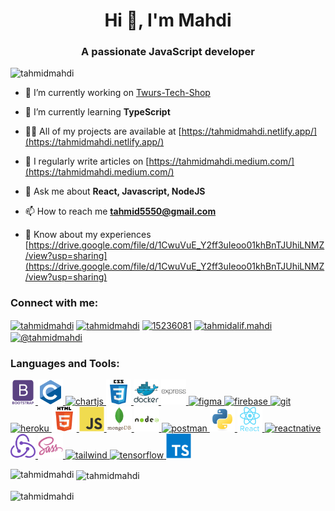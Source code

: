  <img align="right" width="500px" src="https://cdn.dribbble.com/users/1162077/screenshots/4649464/media/76bd131b4aa3447eb9f9d0887972c066.gif" alt="" srcset=""> 
<!-- <img align="right" width="500px" src="https://cdn.dribbble.com/users/2571505/screenshots/14197653/media/324034b1707825a543f520a98d30fdf2.gif" alt="" srcset="">  -->
<h1 align="center">Hi 👋, I'm Mahdi</h1>
<h3 align="center">A passionate JavaScript developer</h3>

<p align="left"> <img src="https://komarev.com/ghpvc/?username=tahmidmahdi&label=Profile%20views&color=0e75b6&style=flat" alt="tahmidmahdi" /> </p>

- 🔭 I’m currently working on [Twurs-Tech-Shop](http://twurs-tech-shop.netlify.app/)
<!-- - 🔭 I’m currently working on a Real Life Project -->

- 🌱 I’m currently learning **TypeScript**

- 👨‍💻 All of my projects are available at [https://tahmidmahdi.netlify.app/](https://tahmidmahdi.netlify.app/)

- 📝 I regularly write articles on [https://tahmidmahdi.medium.com/](https://tahmidmahdi.medium.com/)

- 💬 Ask me about **React, Javascript, NodeJS**

- 📫 How to reach me **tahmid5550@gmail.com**

- 📄 Know about my experiences [https://drive.google.com/file/d/1CwuVuE_Y2ff3uIeoo01khBnTJUhiLNMZ/view?usp=sharing](https://drive.google.com/file/d/1CwuVuE_Y2ff3uIeoo01khBnTJUhiLNMZ/view?usp=sharing)

<h3 align="left">Connect with me:</h3>
<p align="left">
<a href="https://dev.to/tahmidmahdi" target="blank"><img align="center" src="https://cdn.jsdelivr.net/npm/simple-icons@3.0.1/icons/dev-dot-to.svg" alt="tahmidmahdi" height="30" width="40" /></a>
<a href="https://linkedin.com/in/tahmidmahdi" target="blank"><img align="center" src="https://raw.githubusercontent.com/rahuldkjain/github-profile-readme-generator/master/src/images/icons/Social/linked-in-alt.svg" alt="tahmidmahdi" height="30" width="40" /></a>
<a href="https://stackoverflow.com/users/15236081" target="blank"><img align="center" src="https://raw.githubusercontent.com/rahuldkjain/github-profile-readme-generator/master/src/images/icons/Social/stack-overflow.svg" alt="15236081" height="30" width="40" /></a>
<a href="https://fb.com/tahmidalif.mahdi" target="blank"><img align="center" src="https://raw.githubusercontent.com/rahuldkjain/github-profile-readme-generator/master/src/images/icons/Social/facebook.svg" alt="tahmidalif.mahdi" height="30" width="40" /></a>
<a href="https://medium.com/@tahmidmahdi" target="blank"><img align="center" src="https://raw.githubusercontent.com/rahuldkjain/github-profile-readme-generator/master/src/images/icons/Social/medium.svg" alt="@tahmidmahdi" height="30" width="40" /></a>
</p>

<h3 align="left">Languages and Tools:</h3>
<p align="left"> <a href="https://getbootstrap.com" target="_blank"> <img src="https://raw.githubusercontent.com/devicons/devicon/master/icons/bootstrap/bootstrap-plain-wordmark.svg" alt="bootstrap" width="40" height="40"/> </a> <a href="https://www.cprogramming.com/" target="_blank"> <img src="https://raw.githubusercontent.com/devicons/devicon/master/icons/c/c-original.svg" alt="c" width="40" height="40"/> </a> <a href="https://www.chartjs.org" target="_blank"> <img src="https://www.chartjs.org/media/logo-title.svg" alt="chartjs" width="40" height="40"/> </a> <a href="https://www.w3schools.com/css/" target="_blank"> <img src="https://raw.githubusercontent.com/devicons/devicon/master/icons/css3/css3-original-wordmark.svg" alt="css3" width="40" height="40"/> </a> <a href="https://www.docker.com/" target="_blank"> <img src="https://raw.githubusercontent.com/devicons/devicon/master/icons/docker/docker-original-wordmark.svg" alt="docker" width="40" height="40"/> </a> <a href="https://expressjs.com" target="_blank"> <img src="https://raw.githubusercontent.com/devicons/devicon/master/icons/express/express-original-wordmark.svg" alt="express" width="40" height="40"/> </a> <a href="https://www.figma.com/" target="_blank"> <img src="https://www.vectorlogo.zone/logos/figma/figma-icon.svg" alt="figma" width="40" height="40"/> </a> <a href="https://firebase.google.com/" target="_blank"> <img src="https://www.vectorlogo.zone/logos/firebase/firebase-icon.svg" alt="firebase" width="40" height="40"/> </a> <a href="https://git-scm.com/" target="_blank"> <img src="https://www.vectorlogo.zone/logos/git-scm/git-scm-icon.svg" alt="git" width="40" height="40"/> </a> <a href="https://heroku.com" target="_blank"> <img src="https://www.vectorlogo.zone/logos/heroku/heroku-icon.svg" alt="heroku" width="40" height="40"/> </a> <a href="https://www.w3.org/html/" target="_blank"> <img src="https://raw.githubusercontent.com/devicons/devicon/master/icons/html5/html5-original-wordmark.svg" alt="html5" width="40" height="40"/> </a> <a href="https://developer.mozilla.org/en-US/docs/Web/JavaScript" target="_blank"> <img src="https://raw.githubusercontent.com/devicons/devicon/master/icons/javascript/javascript-original.svg" alt="javascript" width="40" height="40"/> </a> <a href="https://www.mongodb.com/" target="_blank"> <img src="https://raw.githubusercontent.com/devicons/devicon/master/icons/mongodb/mongodb-original-wordmark.svg" alt="mongodb" width="40" height="40"/> </a> <a href="https://nodejs.org" target="_blank"> <img src="https://raw.githubusercontent.com/devicons/devicon/master/icons/nodejs/nodejs-original-wordmark.svg" alt="nodejs" width="40" height="40"/> </a> <a href="https://postman.com" target="_blank"> <img src="https://www.vectorlogo.zone/logos/getpostman/getpostman-icon.svg" alt="postman" width="40" height="40"/> </a> <a href="https://www.python.org" target="_blank"> <img src="https://raw.githubusercontent.com/devicons/devicon/master/icons/python/python-original.svg" alt="python" width="40" height="40"/> </a> <a href="https://reactjs.org/" target="_blank"> <img src="https://raw.githubusercontent.com/devicons/devicon/master/icons/react/react-original-wordmark.svg" alt="react" width="40" height="40"/> </a> <a href="https://reactnative.dev/" target="_blank"> <img src="https://reactnative.dev/img/header_logo.svg" alt="reactnative" width="40" height="40"/> </a> <a href="https://redux.js.org" target="_blank"> <img src="https://raw.githubusercontent.com/devicons/devicon/master/icons/redux/redux-original.svg" alt="redux" width="40" height="40"/> </a> <a href="https://sass-lang.com" target="_blank"> <img src="https://raw.githubusercontent.com/devicons/devicon/master/icons/sass/sass-original.svg" alt="sass" width="40" height="40"/> </a> <a href="https://tailwindcss.com/" target="_blank"> <img src="https://www.vectorlogo.zone/logos/tailwindcss/tailwindcss-icon.svg" alt="tailwind" width="40" height="40"/> </a> <a href="https://www.tensorflow.org" target="_blank"> <img src="https://www.vectorlogo.zone/logos/tensorflow/tensorflow-icon.svg" alt="tensorflow" width="40" height="40"/> </a> <a href="https://www.typescriptlang.org/" target="_blank"> <img src="https://raw.githubusercontent.com/devicons/devicon/master/icons/typescript/typescript-original.svg" alt="typescript" width="40" height="40"/> </a> </p>

<p><img align="left" src="https://github-readme-stats.vercel.app/api/top-langs?username=tahmidmahdi&show_icons=true&locale=en&layout=compact" alt="tahmidmahdi" /></p>

<p>&nbsp;<img align="center" src="https://github-readme-stats.vercel.app/api?username=tahmidmahdi&show_icons=true&locale=en" alt="tahmidmahdi" /></p>

<p><img align="center" src="https://github-readme-streak-stats.herokuapp.com/?user=tahmidmahdi&" alt="tahmidmahdi" /></p>

